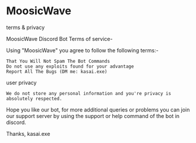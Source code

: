 # MoosicWave
terms &amp; privacy

MoosicWave Discord Bot Terms of service-

Using "MoosicWave" you agree to follow the following terms:-

    That You Will Not Spam The Bot Commands
    Do not use any exploits found for your advantage
    Report All The Bugs (DM me: kasai.exe)

user privacy

    We do not store any personal information and you're privacy is absolutely respected.

Hope you like our bot, for more additional queries or problems you can join our support server by using the support or help command of the bot in discord.

Thanks, kasai.exe
